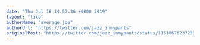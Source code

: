 ```yaml
---
date: "Thu Jul 18 14:53:36 +0000 2019"
layout: "like"
authorName: "average joe"
authorUrl: "https://twitter.com/jazz_inmypants"
originalPost: "https://twitter.com/jazz_inmypants/status/1151867623723950080"
---
```

